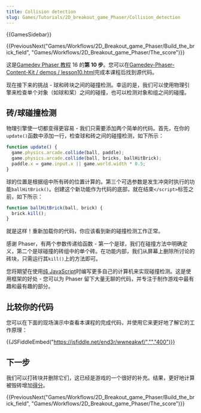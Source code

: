 ```yaml
---
title: Collision detection
slug: Games/Tutorials/2D_breakout_game_Phaser/Collision_detection
---
```


{{GamesSidebar}}

{{PreviousNext("Games/Workflows/2D_Breakout_game_Phaser/Build_the_brick_field", "Games/Workflows/2D_Breakout_game_Phaser/The_score")}}

这是[Gamedev Phaser 教程](/zh-CN/docs/Games/Workflows/2D_Breakout_game_Phaser) 16 的**第 10 步**。您可以在[Gamedev-Phaser-Content-Kit / demos / lesson10.html](https://github.com/end3r/Gamedev-Phaser-Content-Kit/blob/gh-pages/demos/lesson10.html)完成本课程后找到源代码。

现在接下来的挑战 - 球和砖块之间的碰撞检测。幸运的是，我们可以使用物理引擎来检查单个对象（如球和桨）之间的碰撞，也可以检测对象和组之间的碰撞。

## 砖/球碰撞检测

物理引擎使一切都变得更容易 - 我们只需要添加两个简单的代码。首先，在你的`update()`函数中添加一行，检查球和砖之间的碰撞检测，如下所示：

```js
function update() {
  game.physics.arcade.collide(ball, paddle);
  game.physics.arcade.collide(ball, bricks, ballHitBrick);
  paddle.x = game.input.x || game.world.width * 0.5;
}
```

球的位置是根据组中所有砖的位置计算的。第三个可选参数是发生冲突时执行的功能`ballHitBrick()`。创建这个新功能作为代码的底部，就在结束`</script>`标签之前，如下所示：

```js
function ballHitBrick(ball, brick) {
  brick.kill();
}
```

就是这样！重新加载你的代码，你应该看到新的碰撞检测工作正常。

感谢 Phaser，有两个参数传递给函数 - 第一个是球，我们在碰撞方法中明确定义，第二个是球碰撞的砖组中的单个砖。在功能内部，我们从屏幕上删除所讨论的砖块，只需运行其`kill()`上的方法即可。

您将期望在使用[纯 JavaScript](/zh-CN/docs/Games/Workflows/2D_Breakout_game_pure_JavaScript/Collision_detection)时编写更多自己的计算机来实现碰撞检测。这是使用框架的好处 - 您可以为 Phaser 留下大量无聊的代码，并专注于制作游戏中最有趣和最有趣的部分。

## 比较你的代码

您可以在下面的现场演示中查看本课程的完成代码，并使用它来更好地了解它的工作原理：

{{JSFiddleEmbed("https://jsfiddle.net/end3r/wwneakwf/","","400")}}

## 下一步

我们可以打砖块并删除它们，这已经是游戏的一个很好的补充。结果，更好地计算被毁砖增加[得分](/zh-CN/docs/Games/Workflows/2D_Breakout_game_Phaser/The_score)。

{{PreviousNext("Games/Workflows/2D_Breakout_game_Phaser/Build_the_brick_field", "Games/Workflows/2D_Breakout_game_Phaser/The_score")}}
